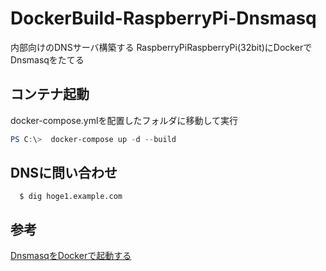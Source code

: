# DockerBuild-RaspberryPi-Dnsmasq
内部向けのDNSサーバ構築する
RaspberryPiRaspberryPi(32bit)にDockerでDnsmasqをたてる

## コンテナ起動
docker-compose.ymlを配置したフォルダに移動して実行
~~~powershell
PS C:\>  docker-compose up -d --build
~~~

## DNSに問い合わせ
~~~console
  $ dig hoge1.example.com
~~~

## 参考
[DnsmasqをDockerで起動する](https://scribble.washo3.com/dnsmasq_on_docker.html)
